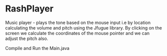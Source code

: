 # RashPlayer
Music player - plays the tone based on the mouse input i.e by location calculating the volume and pitch using the Jfugue library.
By clicking on the screen we calculate the coordinates of the mouse pointer and we can adjust the pitch also.

Compile and Run the Main.java
